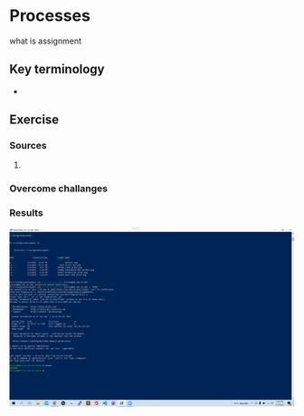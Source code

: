 # Processes 
what is assignment

## Key terminology
 - 
 


## Exercise
### Sources
1. 



### Overcome challanges



### Results
![alt text](https://github.com/TechGrounds-Cloud8/cloud8-Killian97/blob/main/00_includes/login%20bewijs.png)